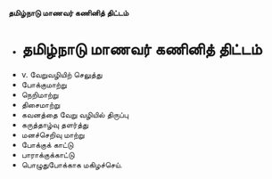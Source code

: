 **தமிழ்நாடு மாணவர் கணினித் திட்டம்**
- # தமிழ்நாடு மாணவர் கணினித் திட்டம்
- v. வேறுவழியிற் செலுத்து
- போக்குமாற்று
- நெறிமாற்று
- திசைமாற்று
- கவனத்தை வேறு வழியில் திருப்பு
- கருத்தாழ்வு தளர்த்து
- மனச்செறிவு மாற்று
- போக்குக் காட்டு
- பாராக்குக்காட்டு
- பொழுதுபோக்காக மகிழச்செய்.


